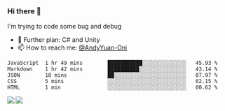 ### Hi there 👋

I'm trying to code some bug and debug

- 🌱 Further plan: C# and Unity
- 📫 How to reach me: [@AndyYuan-Oni](https://github.com/AndyYuan-Oni)


<!--START_SECTION:waka-->
```text
JavaScript  1 hr 49 mins        ███████████░░░░░░░░░░░░░░   45.93 % 
Markdown    1 hr 42 mins        ██████████░░░░░░░░░░░░░░░   43.14 % 
JSON        18 mins             ██░░░░░░░░░░░░░░░░░░░░░░░   07.97 % 
CSS         5 mins              ░░░░░░░░░░░░░░░░░░░░░░░░░   02.15 % 
HTML        1 min               ░░░░░░░░░░░░░░░░░░░░░░░░░   00.62 %
```
<!--END_SECTION:waka-->

  <!--**AndyYuan-Oni/AndyYuan-Oni** is a ✨ _special_ ✨ repository because its `README.md` (this file) appears on your GitHub profile.-->
<!--[![Top Langs](https://github-readme-stats.vercel.app/api/top-langs/?username=AndyYUan-Oni&layout=compact)](https://github.com/AndyYUan-Oni/github-readme-stats)-->
<a href="https://github.com/AndyYUan-Oni/github-readme-stats">
  <img align="left" src="https://github-readme-stats.vercel.app/api?username=AndyYUan-Oni&hide=stars" />
</a>
<a href="https://github.com/AndyYUan-Oni/github-readme-stats">
  <img align="left" src="https://github-readme-stats.vercel.app/api/top-langs/?username=AndyYUan-Oni&layout=compact" />
</a>

